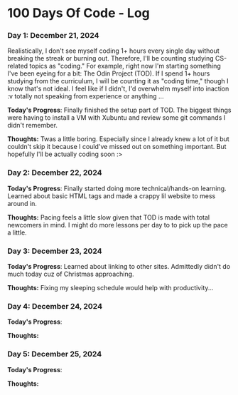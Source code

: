 # 100 Days Of Code - Log

### Day 1: December 21, 2024

Realistically, I don't see myself coding 1+ hours every single day without breaking the streak or burning out. Therefore, I'll be counting studying CS-related topics as "coding." For example, right now I'm starting something I've been eyeing for a bit: The Odin Project (TOD). If I spend 1+ hours studying from the curriculum, I will be counting it as "coding time," though I know that's not ideal. I feel like if I didn't, I'd overwhelm myself into inaction :v totally not speaking from experience or anything ...

**Today's Progress**: Finally finished the setup part of TOD. The biggest things  were having to install a VM with Xubuntu and review some git commands I didn't remember.

**Thoughts:** Twas a little boring. Especially since I already knew a lot of it but couldn't skip it because I could've missed out on something important. But hopefully I'll be actually coding soon :>

### Day 2: December 22, 2024

**Today's Progress**: Finally started doing more technical/hands-on learning. Learned about basic HTML tags and made a crappy lil website to mess around in.

**Thoughts:** Pacing feels a little slow given that TOD is made with total newcomers in mind. I might do more lessons per day to to pick up the pace a little.

### Day 3: December 23, 2024

**Today's Progress**: Learned about linking to other sites. Admittedly didn't do much today cuz of Christmas approaching.

**Thoughts:** Fixing my sleeping schedule would help with productivity...

### Day 4: December 24, 2024

**Today's Progress**:

**Thoughts:**

### Day 5: December 25, 2024

**Today's Progress**:

**Thoughts:**
